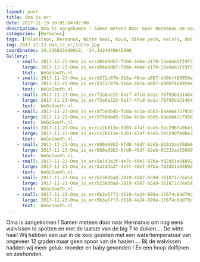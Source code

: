 ```yaml
---
layout: post
title: Oma is er!
date: 2017-11-19 20:01:04+02:00
description: Oma is aangekomen ! Samen meteen door naar Hermanus om nog eens walvissen te spotten en met de laatste van de big 7 te duiken.... De witte haai! Wij hebben een uur in de kooi gezeten met een watertemperatuur van ongevee
categories: [Hermanus]
tags: [Polarsteps, Hermanus, Witte haai, koud, dikke pech, walvis, dolfijnen, zehonden]
img: 2017-11-23-Oma_is_er/intro.jpg
coordinates: 19.136833190918, -34.3424949645996
Gallery:
    - small: 2017-11-23-Oma_is_er/d84e0db7-fbbb-4e6e-a1f0-15edeb1f19f5_large_image.jpg
      large: 2017-11-23-Oma_is_er/d84e0db7-fbbb-4e6e-a1f0-15edeb1f19f5_large_image.jpg
      text:  WeGoSouth.nl
    - small: 2017-11-23-Oma_is_er/d372c07b-916a-40ce-a887-d49bf468959e_large_image.jpg
      large: 2017-11-23-Oma_is_er/d372c07b-916a-40ce-a887-d49bf468959e_large_image.jpg
      text:  WeGoSouth.nl
    - small: 2017-11-23-Oma_is_er/f3a0a222-0a1f-4fcd-ba1c-70f95b151464_large_image.jpg
      large: 2017-11-23-Oma_is_er/f3a0a222-0a1f-4fcd-ba1c-70f95b151464_large_image.jpg
      text:  WeGoSouth.nl
    - small: 2017-11-23-Oma_is_er/8f504b45-f18a-4c5a-b505-8aeeb472795b_large_image.jpg
      large: 2017-11-23-Oma_is_er/8f504b45-f18a-4c5a-b505-8aeeb472795b_large_image.jpg
      text:  WeGoSouth.nl
    - small: 2017-11-23-Oma_is_er/cc2b813e-0203-47af-bce5-5bc298fa9be3_large_image.jpg
      large: 2017-11-23-Oma_is_er/cc2b813e-0203-47af-bce5-5bc298fa9be3_large_image.jpg
      text:  WeGoSouth.nl
    - small: 2017-11-23-Oma_is_er/880a08b3-6fd8-46d7-82eb-03333aa55860_large_image.jpg
      large: 2017-11-23-Oma_is_er/880a08b3-6fd8-46d7-82eb-03333aa55860_large_image.jpg
      text:  WeGoSouth.nl
    - small: 2017-11-23-Oma_is_er/8a193a2f-4e7c-49e7-97ba-f82d51a94892_large_image.jpg
      large: 2017-11-23-Oma_is_er/8a193a2f-4e7c-49e7-97ba-f82d51a94892_large_image.jpg
      text:  WeGoSouth.nl
    - small: 2017-11-23-Oma_is_er/b238dba8-2819-4507-b580-361071c7ea54_large_image.jpg
      large: 2017-11-23-Oma_is_er/b238dba8-2819-4507-b580-361071c7ea54_large_image.jpg
      text:  WeGoSouth.nl
    - small: 2017-11-23-Oma_is_er/0b3a57f3-d510-4a24-899a-17674c6dd70c_large_image.jpg
      large: 2017-11-23-Oma_is_er/0b3a57f3-d510-4a24-899a-17674c6dd70c_large_image.jpg
      text:  WeGoSouth.nl
---
```

Oma is aangekomen ! Samen meteen door naar Hermanus om nog eens walvissen te spotten en met de laatste van de big 7 te duiken.... De witte haai! 
Wij hebben een uur in de kooi gezeten met een watertemperatuur van ongeveer 12 graden maar geen spoor van de haaien....
Bij de walvissen hadden wij meer geluk: moeder en baby gevonden ! En een hoop dolfijnen en zeehonden. 
